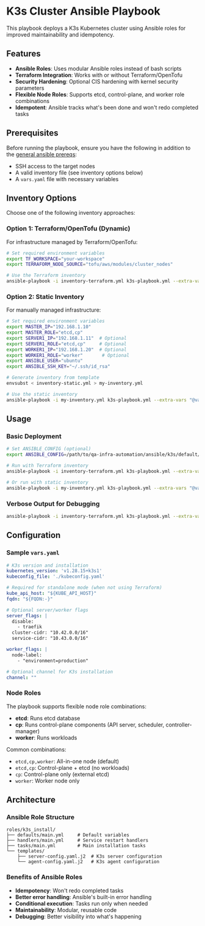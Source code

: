 # K3s Cluster Ansible Playbook

This playbook deploys a K3s Kubernetes cluster using Ansible roles for improved maintainability and idempotency.

## Features

- **Ansible Roles**: Uses modular Ansible roles instead of bash scripts
- **Terraform Integration**: Works with or without Terraform/OpenTofu
- **Security Hardening**: Optional CIS hardening with kernel security parameters
- **Flexible Node Roles**: Supports etcd, control-plane, and worker role combinations
- **Idempotent**: Ansible tracks what's been done and won't redo completed tasks

## Prerequisites

Before running the playbook, ensure you have the following in addition to the [general ansible prereqs](../../README.md):

- SSH access to the target nodes
- A valid inventory file (see inventory options below)
- A `vars.yaml` file with necessary variables

## Inventory Options

Choose one of the following inventory approaches:

### Option 1: Terraform/OpenTofu (Dynamic)

For infrastructure managed by Terraform/OpenTofu:

```bash
# Set required environment variables
export TF_WORKSPACE="your-workspace"
export TERRAFORM_NODE_SOURCE="tofu/aws/modules/cluster_nodes"

# Use the Terraform inventory
ansible-playbook -i inventory-terraform.yml k3s-playbook.yml --extra-vars "@vars.yaml"
```

### Option 2: Static Inventory

For manually managed infrastructure:

```bash
# Set required environment variables
export MASTER_IP="192.168.1.10"
export MASTER_ROLE="etcd,cp"
export SERVER1_IP="192.168.1.11"  # Optional
export SERVER1_ROLE="etcd,cp"     # Optional
export WORKER1_IP="192.168.1.20"  # Optional
export WORKER1_ROLE="worker"       # Optional
export ANSIBLE_USER="ubuntu"
export ANSIBLE_SSH_KEY="~/.ssh/id_rsa"

# Generate inventory from template
envsubst < inventory-static.yml > my-inventory.yml

# Use the static inventory
ansible-playbook -i my-inventory.yml k3s-playbook.yml --extra-vars "@vars.yaml"
```

## Usage

### Basic Deployment

```bash
# Set ANSIBLE_CONFIG (optional)
export ANSIBLE_CONFIG=/path/to/qa-infra-automation/ansible/k3s/default/ansible.cfg

# Run with Terraform inventory
ansible-playbook -i inventory-terraform.yml k3s-playbook.yml --extra-vars "@vars.yaml"

# Or run with static inventory
ansible-playbook -i my-inventory.yml k3s-playbook.yml --extra-vars "@vars.yaml"
```

### Verbose Output for Debugging

```bash
ansible-playbook -i inventory-terraform.yml k3s-playbook.yml --extra-vars "@vars.yaml" -vvv
```

## Configuration

### Sample `vars.yaml`

```yaml
# K3s version and installation
kubernetes_version: 'v1.28.15+k3s1'
kubeconfig_file: './kubeconfig.yaml'

# Required for standalone mode (when not using Terraform)
kube_api_host: "${KUBE_API_HOST}"
fqdn: "${FQDN:-}"

# Optional server/worker flags
server_flags: |
  disable:
    - traefik
  cluster-cidr: "10.42.0.0/16"
  service-cidr: "10.43.0.0/16"

worker_flags: |
  node-label:
    - "environment=production"

# Optional channel for K3s installation
channel: ""
```

### Node Roles

The playbook supports flexible node role combinations:

- **etcd**: Runs etcd database
- **cp**: Runs control-plane components (API server, scheduler, controller-manager)  
- **worker**: Runs workloads

Common combinations:

- `etcd,cp,worker`: All-in-one node (default)
- `etcd,cp`: Control-plane + etcd (no workloads)
- `cp`: Control-plane only (external etcd)
- `worker`: Worker node only

## Architecture

### Ansible Role Structure

```text
roles/k3s_install/
├── defaults/main.yml     # Default variables
├── handlers/main.yml     # Service restart handlers
├── tasks/main.yml        # Main installation tasks
└── templates/
    ├── server-config.yaml.j2  # K3s server configuration
    └── agent-config.yaml.j2   # K3s agent configuration
```

### Benefits of Ansible Roles

- **Idempotency**: Won't redo completed tasks
- **Better error handling**: Ansible's built-in error handling
- **Conditional execution**: Tasks run only when needed
- **Maintainability**: Modular, reusable code
- **Debugging**: Better visibility into what's happening
